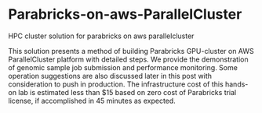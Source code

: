 # Parabricks-on-aws-ParallelCluster
HPC cluster solution for parabricks on aws parallelcluster


This solution presents a method of building Parabricks GPU-cluster on AWS ParallelCluster platform with detailed steps. We provide the demonstration of genomic sample job submission and performance monitoring. Some operation suggestions are also discussed later in this post with consideration to push in production. The infrastructure cost of this hands-on lab is estimated less than $15 based on zero cost of Parabricks trial license, if accomplished in 45 minutes as expected. 

